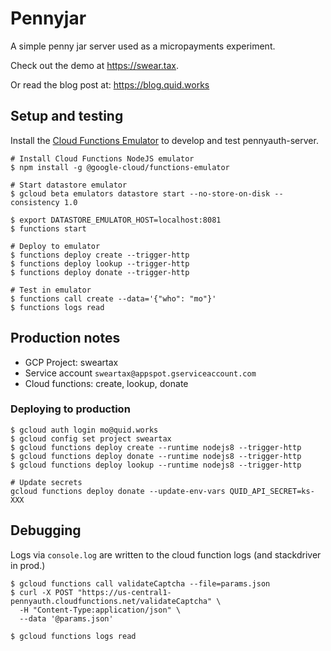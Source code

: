 # Pennyjar

A simple penny jar server used as a micropayments experiment.

Check out the demo at https://swear.tax.

Or read the blog post at: https://blog.quid.works

## Setup and testing

Install the [Cloud Functions Emulator](https://cloud.google.com/functions/docs/emulator) to develop and test pennyauth-server.

```
# Install Cloud Functions NodeJS emulator
$ npm install -g @google-cloud/functions-emulator

# Start datastore emulator
$ gcloud beta emulators datastore start --no-store-on-disk --consistency 1.0

$ export DATASTORE_EMULATOR_HOST=localhost:8081
$ functions start

# Deploy to emulator
$ functions deploy create --trigger-http
$ functions deploy lookup --trigger-http
$ functions deploy donate --trigger-http

# Test in emulator
$ functions call create --data='{"who": "mo"}'
$ functions logs read
```

## Production notes

- GCP Project: sweartax
- Service account `sweartax@appspot.gserviceaccount.com`
- Cloud functions: create, lookup, donate

### Deploying to production

```
$ gcloud auth login mo@quid.works
$ gcloud config set project sweartax
$ gcloud functions deploy create --runtime nodejs8 --trigger-http
$ gcloud functions deploy donate --runtime nodejs8 --trigger-http
$ gcloud functions deploy lookup --runtime nodejs8 --trigger-http

# Update secrets
gcloud functions deploy donate --update-env-vars QUID_API_SECRET=ks-XXX
```

## Debugging

Logs via `console.log` are written to the cloud function logs (and stackdriver in prod.)

```
$ gcloud functions call validateCaptcha --file=params.json
$ curl -X POST "https://us-central1-pennyauth.cloudfunctions.net/validateCaptcha" \
  -H "Content-Type:application/json" \
  --data '@params.json'

$ gcloud functions logs read
```
